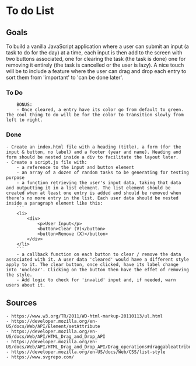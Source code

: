 # To do List

## Goals

To build a vanilla JavaScript application where a user can submit an input (a task to do for the day) at a time, each input is then add to the screen with two buttons associated, one for clearing the task (the task is done) one for removing it entirely (the task is cancelled or the user is lazy). A nice touch will be to include a feature where the user can drag and drop each entry to sort them from 'important' to 'can be done later'.

### To Do
        BONUS:
        - Once cleared, a entry have its color go from default to green. The cool thing to do will be for the color to transition slowly from left to right.

### Done

    - Create an index.html file with a heading (title), a form (for the input & button, no label) and a footer (year and name). Heading and form should be nested inside a div to facilitate the layout later.
    - Create a script.js file with:
        - a reference to the input and button element
        - an array of a dozen of random tasks to be generating for testing purpose
        - a function retrieving the user's input data, taking that data and outputting it in a list element. The list element should be created when at least one entry is added and should be removed when there's no more entry in the list. Each user data should be nested inside a paragraph element like this:
        ```
        <li>
            <div>
                <p>User Input</p>
                <button>Clear (V)</button>
                <button>Remove (X)</button>
            </div>
        </li>
        ```
        - a callback function on each button to clear / remove the data associated with it. A user data 'cleared' would have a different style apply to it. The clear button, once clicked, have its label change into 'unclear'. Clicking on the button then have the effet of removing the style. 
        - Add logic to check for 'invalid' input and, if needed, warn users about it.


## Sources

    - https://www.w3.org/TR/2011/WD-html-markup-20110113/ul.html
    - https://developer.mozilla.org/en-US/docs/Web/API/Element/setAttribute
    - https://developer.mozilla.org/en-US/docs/Web/API/HTML_Drag_and_Drop_API
    - https://developer.mozilla.org/en-US/docs/Web/API/HTML_Drag_and_Drop_API/Drag_operations#draggableattribute
    - https://developer.mozilla.org/en-US/docs/Web/CSS/list-style
    - https://www.svgrepo.com/
